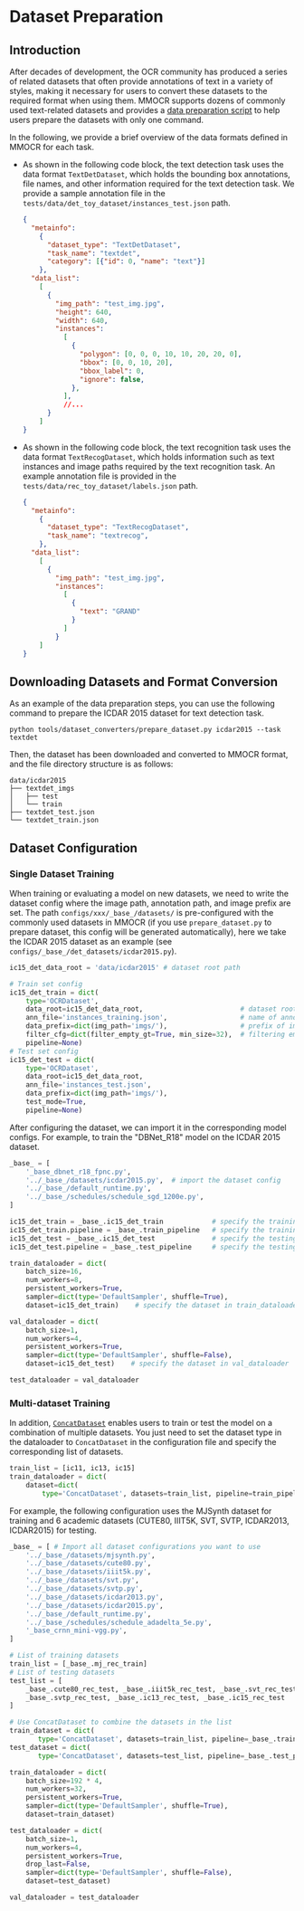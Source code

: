 # Dataset Preparation

## Introduction

After decades of development, the OCR community has produced a series of related datasets that often provide annotations of text in a variety of styles, making it necessary for users to convert these datasets to the required format when using them. MMOCR supports dozens of commonly used text-related datasets and provides a [data preparation script](./data_prepare/dataset_preparer.md) to help users prepare the datasets with only one command.

In the following, we provide a brief overview of the data formats defined in MMOCR for each task.

- As shown in the following code block, the text detection task uses the data format `TextDetDataset`, which holds the bounding box annotations, file names, and other information required for the text detection task. We provide a sample annotation file in the `tests/data/det_toy_dataset/instances_test.json` path.

  ```json
  {
    "metainfo":
      {
        "dataset_type": "TextDetDataset",
        "task_name": "textdet",
        "category": [{"id": 0, "name": "text"}]
      },
    "data_list":
      [
        {
          "img_path": "test_img.jpg",
          "height": 640,
          "width": 640,
          "instances":
            [
              {
                "polygon": [0, 0, 0, 10, 10, 20, 20, 0],
                "bbox": [0, 0, 10, 20],
                "bbox_label": 0,
                "ignore": false,
              },
            ],
            //...
        }
      ]
  }
  ```

- As shown in the following code block, the text recognition task uses the data format `TextRecogDataset`, which holds information such as text instances and image paths required by the text recognition task. An example annotation file is provided in the `tests/data/rec_toy_dataset/labels.json` path.

  ```json
  {
    "metainfo":
      {
        "dataset_type": "TextRecogDataset",
        "task_name": "textrecog",
      },
    "data_list":
      [
        {
          "img_path": "test_img.jpg",
          "instances":
            [
              {
                "text": "GRAND"
              }
            ]
          }
      ]
  }
  ```

## Downloading Datasets and Format Conversion

As an example of the data preparation steps, you can use the following command to prepare the ICDAR 2015 dataset for text detection task.

```shell
python tools/dataset_converters/prepare_dataset.py icdar2015 --task textdet
```

Then, the dataset has been downloaded and converted to MMOCR format, and the file directory structure is as follows:

```text
data/icdar2015
├── textdet_imgs
│   ├── test
│   └── train
├── textdet_test.json
└── textdet_train.json
```

## Dataset Configuration

### Single Dataset Training

When training or evaluating a model on new datasets, we need to write the dataset config where the image path, annotation path, and image prefix are set. The path `configs/xxx/_base_/datasets/` is pre-configured with the commonly used datasets in MMOCR (if you use `prepare_dataset.py` to prepare dataset, this config will be generated automatically), here we take the ICDAR 2015 dataset as an example (see `configs/_base_/det_datasets/icdar2015.py`).

```Python
ic15_det_data_root = 'data/icdar2015' # dataset root path

# Train set config
ic15_det_train = dict(
    type='OCRDataset',
    data_root=ic15_det_data_root,                        # dataset root path
    ann_file='instances_training.json',                  # name of annotation
    data_prefix=dict(img_path='imgs/'),                  # prefix of image path
    filter_cfg=dict(filter_empty_gt=True, min_size=32),  # filtering empty images
    pipeline=None)
# Test set config
ic15_det_test = dict(
    type='OCRDataset',
    data_root=ic15_det_data_root,
    ann_file='instances_test.json',
    data_prefix=dict(img_path='imgs/'),
    test_mode=True,
    pipeline=None)
```

After configuring the dataset, we can import it in the corresponding model configs. For example, to train the "DBNet_R18" model on the ICDAR 2015 dataset.

```Python
_base_ = [
    '_base_dbnet_r18_fpnc.py',
    '../_base_/datasets/icdar2015.py',  # import the dataset config
    '../_base_/default_runtime.py',
    '../_base_/schedules/schedule_sgd_1200e.py',
]

ic15_det_train = _base_.ic15_det_train            # specify the training set
ic15_det_train.pipeline = _base_.train_pipeline   # specify the training pipeline
ic15_det_test = _base_.ic15_det_test              # specify the testing set
ic15_det_test.pipeline = _base_.test_pipeline     # specify the testing pipeline

train_dataloader = dict(
    batch_size=16,
    num_workers=8,
    persistent_workers=True,
    sampler=dict(type='DefaultSampler', shuffle=True),
    dataset=ic15_det_train)    # specify the dataset in train_dataloader

val_dataloader = dict(
    batch_size=1,
    num_workers=4,
    persistent_workers=True,
    sampler=dict(type='DefaultSampler', shuffle=False),
    dataset=ic15_det_test)    # specify the dataset in val_dataloader

test_dataloader = val_dataloader
```

### Multi-dataset Training

In addition, [`ConcatDataset`](mmocr.datasets.ConcatDataset) enables users to train or test the model on a combination of multiple datasets. You just need to set the dataset type in the dataloader to `ConcatDataset` in the configuration file and specify the corresponding list of datasets.

```Python
train_list = [ic11, ic13, ic15]
train_dataloader = dict(
    dataset=dict(
        type='ConcatDataset', datasets=train_list, pipeline=train_pipeline))
```

For example, the following configuration uses the MJSynth dataset for training and 6 academic datasets (CUTE80, IIIT5K, SVT, SVTP, ICDAR2013, ICDAR2015) for testing.

```Python
_base_ = [ # Import all dataset configurations you want to use
    '../_base_/datasets/mjsynth.py',
    '../_base_/datasets/cute80.py',
    '../_base_/datasets/iiit5k.py',
    '../_base_/datasets/svt.py',
    '../_base_/datasets/svtp.py',
    '../_base_/datasets/icdar2013.py',
    '../_base_/datasets/icdar2015.py',
    '../_base_/default_runtime.py',
    '../_base_/schedules/schedule_adadelta_5e.py',
    '_base_crnn_mini-vgg.py',
]

# List of training datasets
train_list = [_base_.mj_rec_train]
# List of testing datasets
test_list = [
    _base_.cute80_rec_test, _base_.iiit5k_rec_test, _base_.svt_rec_test,
    _base_.svtp_rec_test, _base_.ic13_rec_test, _base_.ic15_rec_test
]

# Use ConcatDataset to combine the datasets in the list
train_dataset = dict(
       type='ConcatDataset', datasets=train_list, pipeline=_base_.train_pipeline)
test_dataset = dict(
       type='ConcatDataset', datasets=test_list, pipeline=_base_.test_pipeline)

train_dataloader = dict(
    batch_size=192 * 4,
    num_workers=32,
    persistent_workers=True,
    sampler=dict(type='DefaultSampler', shuffle=True),
    dataset=train_dataset)

test_dataloader = dict(
    batch_size=1,
    num_workers=4,
    persistent_workers=True,
    drop_last=False,
    sampler=dict(type='DefaultSampler', shuffle=False),
    dataset=test_dataset)

val_dataloader = test_dataloader
```
